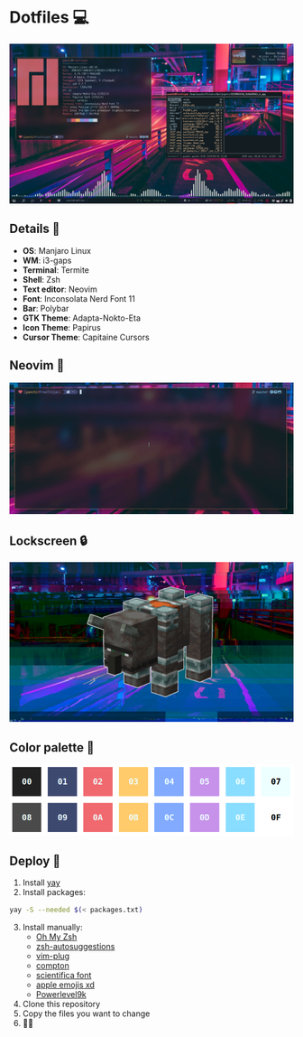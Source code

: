 # Dotfiles :computer:

![Desktop](.screenshots/screenshot.png)

## Details :thinking:

+ **OS**: Manjaro Linux
+ **WM**: i3-gaps
+ **Terminal**: Termite
+ **Shell**: Zsh 
+ **Text editor**: Neovim
+ **Font**: Inconsolata Nerd Font 11
+ **Bar**: Polybar
+ **GTK Theme**: Adapta-Nokto-Eta
+ **Icon Theme**: Papirus
+ **Cursor Theme**: Capitaine Cursors

## Neovim :pencil:

![Vim](.screenshots/vim.gif)

## Lockscreen :lock:

![Lockscreen](.screenshots/lockscreen.png)

## Color palette :art:

![Palette](.screenshots/palette.png)


## Deploy :rocket:

1. Install [yay](https://github.com/Jguer/yay)
2. Install packages:
```bash
yay -S --needed $(< packages.txt)
```
3. Install manually:
   - [Oh My Zsh](https://github.com/ohmyzsh/ohmyzsh)
   - [zsh-autosuggestions](https://github.com/zsh-users/zsh-autosuggestions/blob/master/INSTALL.md#oh-my-zsh)
   - [vim-plug](https://github.com/junegunn/vim-plug#neovim)
   - [compton](https://github.com/tryone144/compton)
   - [scientifica font](https://github.com/NerdyPepper/scientifica)
   - [apple emojis xd](https://github.com/samuelngs/apple-emoji-linux#installing-prebuilt-applecoloremoji-font)
   - [Powerlevel9k](https://github.com/Powerlevel9k/powerlevel9k/wiki/Install-Instructions#option-2-install-for-oh-my-zsh)
4. Clone this repository
5. Copy the files you want to change
6. :tada::confetti_ball:
